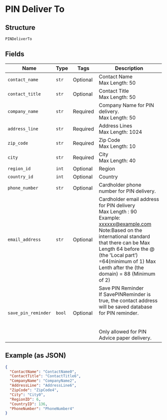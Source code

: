 
# PIN Deliver To

## Structure

`PINDeliverTo`

## Fields

| Name | Type | Tags | Description |
|  --- | --- | --- | --- |
| `contact_name` | `str` | Optional | Contact Name<br>Max Length: 50 |
| `contact_title` | `str` | Optional | Contact Title<br>Max Length: 50 |
| `company_name` | `str` | Required | Company Name for PIN delivery.<br>Max Length: 50 |
| `address_line` | `str` | Required | Address Lines<br>Max Length: 1024 |
| `zip_code` | `str` | Required | Zip Code<br>Max Length: 10 |
| `city` | `str` | Required | City<br>Max Length: 40 |
| `region_id` | `int` | Optional | Region |
| `country_id` | `int` | Optional | Country |
| `phone_number` | `str` | Optional | Cardholder phone number for PIN delivery. |
| `email_address` | `str` | Optional | Cardholder email address for PIN delivery<br>Max Length : 90<br>Example: xxxxxx@example.com <br/>Note:Based on the international standard that there can be Max Length 64 before the @ (the 'Local part’) =64(minimum of 1) Max Lenth after the (the domain) = 88 (Minimum of 2) |
| `save_pin_reminder` | `bool` | Optional | Save PIN Reminder<br>If SavePINReminder is true, the contact address will be saved database for PIN reminder.<br><br><br/>Only allowed for PIN Advice paper delivery. |

## Example (as JSON)

```json
{
  "ContactName": "ContactName0",
  "ContactTitle": "ContactTitle6",
  "CompanyName": "CompanyName2",
  "AddressLine": "AddressLine6",
  "ZipCode": "ZipCode4",
  "City": "City0",
  "RegionID": 6,
  "CountryID": 136,
  "PhoneNumber": "PhoneNumber4"
}
```

